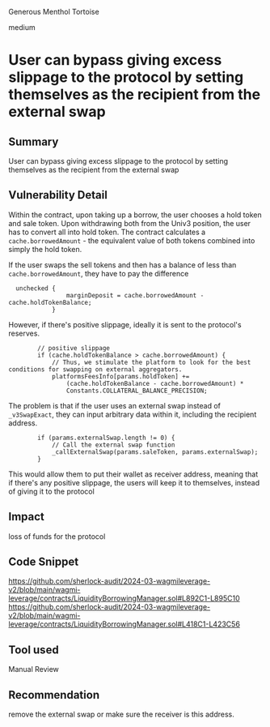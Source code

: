 Generous Menthol Tortoise

medium

# User can bypass giving excess slippage to the protocol by setting themselves as the recipient from the external swap

## Summary
User can bypass giving excess slippage to the protocol by setting themselves as the recipient from the external swap

## Vulnerability Detail
Within the contract, upon taking up a borrow, the user chooses a hold token and sale token. Upon withdrawing both from the Univ3 position, the user has to convert all into hold token. The contract calculates a  `cache.borrowedAmount` - the equivalent value of both tokens combined into simply the hold token. 

If the user swaps the sell tokens and then has a balance of less than `cache.borrowedAmount`, they have to pay the difference
```solidity
  unchecked {
                marginDeposit = cache.borrowedAmount - cache.holdTokenBalance;
            }
``` 
However, if there's positive slippage, ideally it is sent to the protocol's reserves.
```solidity
        // positive slippage
        if (cache.holdTokenBalance > cache.borrowedAmount) {
            // Thus, we stimulate the platform to look for the best conditions for swapping on external aggregators.
            platformsFeesInfo[params.holdToken] +=
                (cache.holdTokenBalance - cache.borrowedAmount) *
                Constants.COLLATERAL_BALANCE_PRECISION;
```

The problem is that if the user uses an external swap instead of `_v3SwapExact`, they can input arbitrary data within it, including the recipient address. 

```solidity
        if (params.externalSwap.length != 0) {
            // Call the external swap function
            _callExternalSwap(params.saleToken, params.externalSwap);
        }
```

This would allow them to put their wallet as receiver address, meaning that if there's any positive slippage, the users will keep it to themselves, instead of giving it to the protocol 


## Impact
loss of funds for the protocol 

## Code Snippet
https://github.com/sherlock-audit/2024-03-wagmileverage-v2/blob/main/wagmi-leverage/contracts/LiquidityBorrowingManager.sol#L892C1-L895C10
https://github.com/sherlock-audit/2024-03-wagmileverage-v2/blob/main/wagmi-leverage/contracts/LiquidityBorrowingManager.sol#L418C1-L423C56

## Tool used

Manual Review

## Recommendation
remove the external swap or make sure the receiver is this address. 
